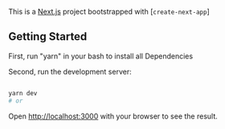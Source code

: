 This is a [Next.js](https://nextjs.org/) project bootstrapped with [`create-next-app`]

## Getting Started
First, run "yarn" in your bash to install all Dependencies

Second, run the development server:

```bash

yarn dev
# or

```

Open [http://localhost:3000](http://localhost:3000) with your browser to see the result.


